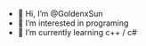- 👋 Hi, I’m @GoldenxSun
- 👀 I’m interested in programing
- 🌱 I’m currently learning c++ / c#

<!---
GoldenxSun/GoldenxSun is a ✨ special ✨ repository because its `README.md` (this file) appears on your GitHub profile.
You can click the Preview link to take a look at your changes.
--->
